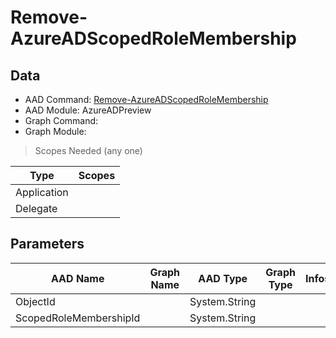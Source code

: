 # Remove-AzureADScopedRoleMembership

## Data

+ AAD Command: [Remove-AzureADScopedRoleMembership](https://docs.microsoft.com/en-us/powershell/module/AzureAD/Remove-AzureADScopedRoleMembership?view=azureadps-2.0-preview)
+ AAD Module: AzureADPreview
+ Graph Command: 
+ Graph Module: 

> Scopes Needed (any one)

|Type|Scopes|
|---|---|
|Application||
|Delegate||

## Parameters

|AAD Name|Graph Name|AAD Type|Graph Type|Infos|
|---|---|---|---|---|
|ObjectId||System.String|||
|ScopedRoleMembershipId||System.String|||

